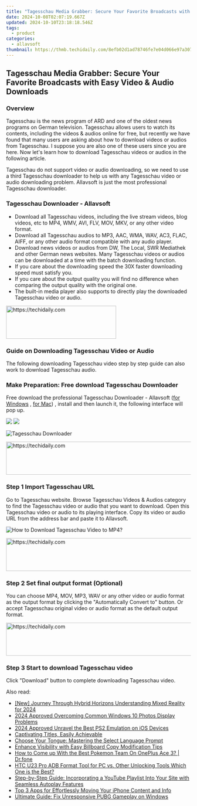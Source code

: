 ```yaml
---
title: "Tagesschau Media Grabber: Secure Your Favorite Broadcasts with Easy Video & Audio Downloads"
date: 2024-10-08T02:07:19.667Z
updated: 2024-10-10T23:18:18.546Z
tags:
  - product
categories:
  - allavsoft
thumbnail: https://thmb.techidaily.com/8efb02d1ad78746fe7e04d066e97a30754c0040bd1d393f4b6d528ffbc9df6b1.jpg
---
```


## Tagesschau Media Grabber: Secure Your Favorite Broadcasts with Easy Video & Audio Downloads

### Overview

Tagesschau is the news program of ARD and one of the oldest news programs on German television. Tagesschau allows users to watch its contents, including the videos & audios online for free, but recently we have found that many users are asking about how to download videos or audios from Tagesschau. I suppose you are also one of these users since you are here. Now let's learn how to download Tagesschau videos or audios in the following article.

Tagesschau do not support video or audio downloading, so we need to use a third Tagesschau downloader to help us with any Tagesschau video or audio downloading problem. Allavsoft is just the most professional Tagesschau downloader.

### Tagesschau Downloader - Allavsoft

* Download all Tagesschau videos, including the live stream videos, blog videos, etc to MP4, WMV, AVI, FLV, MOV, MKV, or any other video format.
* Download all Tagesschau audios to MP3, AAC, WMA, WAV, AC3, FLAC, AIFF, or any other audio format compatible with any audio player.
* Download news videos or audios from DW, The Local, SWR Mediathek and other German news websites. Many Tagesschau videos or audios can be downloaded at a time with the batch downloading function.
* If you care about the downloading speed the 30X faster downloading speed must satisfy you.
* If you care about the output quality you will find no difference when comparing the output quality with the original one.
* The built-in media player also supports to directly play the downloaded Tagesschau video or audio.

<!-- affiliate ads begin -->
<a href="https://aligracehair.sjv.io/c/5597632/1948891/19272" target="_top" id="1948891">
  <img src="//a.impactradius-go.com/display-ad/19272-1948891" border="0" alt="https://techidaily.com" width="300" height="90"/>
</a>
<img height="0" width="0" src="https://aligracehair.sjv.io/i/5597632/1948891/19272" style="position:absolute;visibility:hidden;" border="0" />
<!-- affiliate ads end -->

### Guide on Downloading Tagesschau Video or Audio

The following downloading Tagesschau video step by step guide can also work to download Tagesschau audio.

### Make Preparation: Free download Tagesschau Downloader

Free download the professional Tagesschau Downloader - Allavsoft ([for Windows](https://tools.techidaily.com/allavsoft/products/) , [for Mac](https://tools.techidaily.com/allavsoft/products/)) , install and then launch it, the following interface will pop up.

[![](https://www.allavsoft.com/how-to/../images/how-to/free-download-win.jpg)](https://tools.techidaily.com/allavsoft/products/) [![](https://www.allavsoft.com/how-to/../images/how-to/free-download-mac.jpg)](https://tools.techidaily.com/allavsoft/products/)

![Tagesschau Downloader](https://www.allavsoft.com/how-to/../images/allavsoft/screen-shot-600.jpg)

<!-- affiliate ads begin -->
<a href="https://aligracehair.sjv.io/c/5597632/1886003/19272" target="_top" id="1886003">
  <img src="//a.impactradius-go.com/display-ad/19272-1886003" border="0" alt="https://techidaily.com" width="728" height="90"/>
</a>
<img height="0" width="0" src="https://aligracehair.sjv.io/i/5597632/1886003/19272" style="position:absolute;visibility:hidden;" border="0" />
<!-- affiliate ads end -->

### Step 1 Import Tagesschau URL

Go to Tagesschau website. Browse Tagesschau Videos & Audios category to find the Tagesschau video or audio that you want to download. Open this Tagesschau video or audio to its playing interface. Copy its video or audio URL from the address bar and paste it to Allavsoft.

![How to Download Tagesschau Video to MP4?](https://www.allavsoft.com/how-to/../images/how-to/download-rtmp-video/download-rtmp-video.jpg)

<!-- affiliate ads begin -->
<a href="https://aligracehair.sjv.io/c/5597632/2135375/19272" target="_top" id="2135375">
  <img src="//a.impactradius-go.com/display-ad/19272-2135375" border="0" alt="https://techidaily.com" width="728" height="90"/>
</a>
<img height="0" width="0" src="https://aligracehair.sjv.io/i/5597632/2135375/19272" style="position:absolute;visibility:hidden;" border="0" />
<!-- affiliate ads end -->

### Step 2 Set final output format (Optional)

You can choose MP4, MOV, MP3, WAV or any other video or audio format as the output format by clicking the "Automatically Convert to" button. Or accept Tagesschau original video or audio format as the default output format.

<!-- affiliate ads begin -->
<a href="https://ephamedtechinc.pxf.io/c/5597632/2136615/26400" target="_top" id="2136615">
  <img src="//a.impactradius-go.com/display-ad/26400-2136615" border="0" alt="https://techidaily.com" width="728" height="90"/>
</a>
<img height="0" width="0" src="https://ephamedtechinc.pxf.io/i/5597632/2136615/26400" style="position:absolute;visibility:hidden;" border="0" />
<!-- affiliate ads end -->

### Step 3 Start to download Tagesschau video

Click "Download" button to complete downloading Tagesschau video.

<ins class="adsbygoogle"
     style="display:block"
     data-ad-format="autorelaxed"
     data-ad-client="ca-pub-7571918770474297"
     data-ad-slot="1223367746"></ins>

<ins class="adsbygoogle"
     style="display:block"
     data-ad-client="ca-pub-7571918770474297"
     data-ad-slot="8358498916"
     data-ad-format="auto"
     data-full-width-responsive="true"></ins>

<span class="atpl-alsoreadstyle">Also read:</span>
<div><ul>
<li><a href="https://article-helps.techidaily.com/new-journey-through-hybrid-horizons-understanding-mixed-reality-for-2024/"><u>[New] Journey Through Hybrid Horizons Understanding Mixed Reality for 2024</u></a></li>
<li><a href="https://extra-approaches.techidaily.com/2024-approved-overcoming-common-windows-10-photos-display-problems/"><u>2024 Approved Overcoming Common Windows 10 Photos Display Problems</u></a></li>
<li><a href="https://screen-activity-recording.techidaily.com/2024-approved-unravel-the-best-ps2-emulation-on-ios-devices/"><u>2024 Approved Unravel the Best PS2 Emulation on iOS Devices</u></a></li>
<li><a href="https://fox-friendly.techidaily.com/captivating-titles-easily-achievable/"><u>Captivating Titles, Easily Achievable</u></a></li>
<li><a href="https://fox-web3.techidaily.com/choose-your-tongue-mastering-the-select-language-prompt/"><u>Choose Your Tongue: Mastering the Select Language Prompt</u></a></li>
<li><a href="https://fox-web3.techidaily.com/enhance-visibility-with-easy-billboard-copy-modification-tips/"><u>Enhance Visibility with Easy Billboard Copy Modification Tips</u></a></li>
<li><a href="https://android-pokemon-go.techidaily.com/how-to-come-up-with-the-best-pokemon-team-on-oneplus-ace-3-drfone-by-drfone-virtual-android/"><u>How to Come up With the Best Pokemon Team On OnePlus Ace 3? | Dr.fone</u></a></li>
<li><a href="https://android-frp.techidaily.com/htc-u23-pro-adb-format-tool-for-pc-vs-other-unlocking-tools-which-one-is-the-best-by-drfone-android/"><u>HTC U23 Pro ADB Format Tool for PC vs. Other Unlocking Tools Which One is the Best?</u></a></li>
<li><a href="https://fox-web3.techidaily.com/step-by-step-guide-incorporating-a-youtube-playlist-into-your-site-with-seamless-autoplay-features/"><u>Step-by-Step Guide: Incorporating a YouTube Playlist Into Your Site with Seamless Autoplay Features</u></a></li>
<li><a href="https://fox-web3.techidaily.com/top-3-apps-for-effortlessly-moving-your-iphone-content-and-info/"><u>Top 3 Apps for Effortlessly Moving Your iPhone Content and Info</u></a></li>
<li><a href="https://tiktok-videos.techidaily.com/ultimate-guide-fix-unresponsive-pubg-gameplay-on-windows/"><u>Ultimate Guide: Fix Unresponsive PUBG Gameplay on Windows</u></a></li>
</ul></div>

